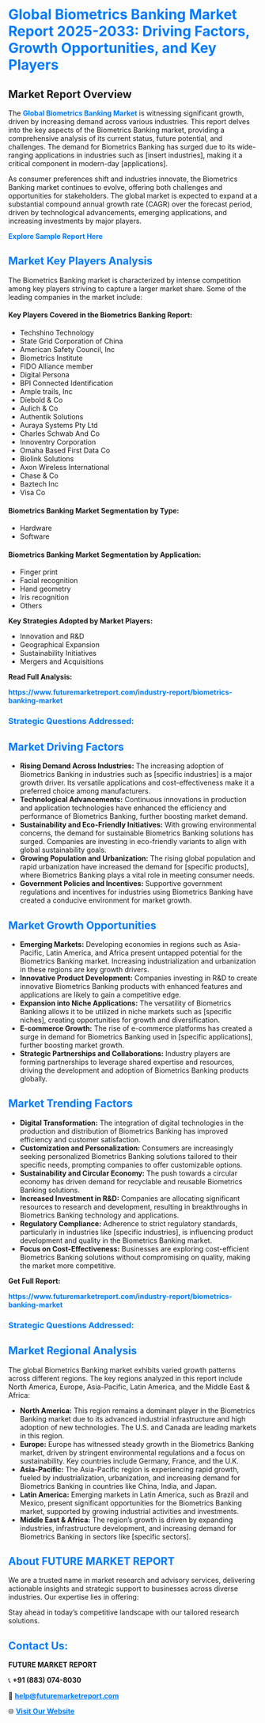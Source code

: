 <h1 style="color: #007BFF;">Global Biometrics Banking Market Report 2025-2033: Driving Factors, Growth Opportunities, and Key Players</h1>

<section id="overview">
<h2>Market Report Overview</h2>
<p>The <a href="https://www.futuremarketreport.com/industry-report/biometrics-banking-market" style="color: #007BFF; text-decoration: none;"><strong>Global Biometrics Banking Market</strong></a> is witnessing significant growth, driven by increasing demand across various industries. This report delves into the key aspects of the Biometrics Banking market, providing a comprehensive analysis of its current status, future potential, and challenges. The demand for Biometrics Banking has surged due to its wide-ranging applications in industries such as [insert industries], making it a critical component in modern-day [applications].</p>
<p>As consumer preferences shift and industries innovate, the Biometrics Banking market continues to evolve, offering both challenges and opportunities for stakeholders. The global market is expected to expand at a substantial compound annual growth rate (CAGR) over the forecast period, driven by technological advancements, emerging applications, and increasing investments by major players.</p>
</section>

<section id="overview">
<p><a href="https://www.futuremarketreport.com/request-sample/reportId=55031" style="color: #007BFF; text-decoration: none;"><strong>Explore Sample Report Here</strong></a></p>
</section>

<section id="key-players">
<h2 style="color: #007BFF;">Market Key Players Analysis</h2>
<p>The Biometrics Banking market is characterized by intense competition among key players striving to capture a larger market share. Some of the leading companies in the market include:</p>
<h4>Key Players Covered in the Biometrics Banking Report:</h4>
<ul><li>Techshino Technology</li><li>State Grid Corporation of China</li><li>American Safety Council, Inc</li><li>Biometrics Institute</li><li>FIDO Alliance member</li><li>Digital Persona</li><li>BPI Connected Identification</li><li>Ample trails, Inc</li><li>Diebold &amp; Co</li><li>Aulich &amp; Co</li><li>Authentik Solutions</li><li>Auraya Systems Pty Ltd</li><li>Charles Schwab And Co</li><li>Innoventry Corporation</li><li>Omaha Based First Data Co</li><li>Biolink Solutions</li><li>Axon Wireless International</li><li>Chase &amp; Co</li><li>Baztech Inc</li><li>Visa Co</li></ul>
<h4>Biometrics Banking Market Segmentation by Type:</h4>
<ul><li>Hardware</li><li>Software</li></ul>

<h4>Biometrics Banking Market Segmentation by Application:</h4>
<ul><li>Finger print</li><li>Facial recognition</li><li>Hand geometry</li><li>Iris recognition</li><li>Others</li></ul>
<p><strong>Key Strategies Adopted by Market Players:</strong></p>
<ul>
<li>Innovation and R&D</li>
<li>Geographical Expansion</li>
<li>Sustainability Initiatives</li>
<li>Mergers and Acquisitions</li>
</ul>
</section>

<section>
<p><strong>Read Full Analysis: </strong></p><a href="https://www.futuremarketreport.com/industry-report/biometrics-banking-market" style="color: #007BFF; text-decoration: none;"><strong>https://www.futuremarketreport.com/industry-report/biometrics-banking-market</strong></a>
<h3 style="color: #007BFF;">Strategic Questions Addressed:</h3>
</section>

<section id="driving-factors">
<h2 style="color: #007BFF;">Market Driving Factors</h2>
<ul>
<li><strong>Rising Demand Across Industries:</strong> The increasing adoption of Biometrics Banking in industries such as [specific industries] is a major growth driver. Its versatile applications and cost-effectiveness make it a preferred choice among manufacturers.</li>
<li><strong>Technological Advancements:</strong> Continuous innovations in production and application technologies have enhanced the efficiency and performance of Biometrics Banking, further boosting market demand.</li>
<li><strong>Sustainability and Eco-Friendly Initiatives:</strong> With growing environmental concerns, the demand for sustainable Biometrics Banking solutions has surged. Companies are investing in eco-friendly variants to align with global sustainability goals.</li>
<li><strong>Growing Population and Urbanization:</strong> The rising global population and rapid urbanization have increased the demand for [specific products], where Biometrics Banking plays a vital role in meeting consumer needs.</li>
<li><strong>Government Policies and Incentives:</strong> Supportive government regulations and incentives for industries using Biometrics Banking have created a conducive environment for market growth.</li>
</ul>
</section>

<section id="growth-opportunities">
<h2 style="color: #007BFF;">Market Growth Opportunities</h2>
<ul>
<li><strong>Emerging Markets:</strong> Developing economies in regions such as Asia-Pacific, Latin America, and Africa present untapped potential for the Biometrics Banking market. Increasing industrialization and urbanization in these regions are key growth drivers.</li>
<li><strong>Innovative Product Development:</strong> Companies investing in R&D to create innovative Biometrics Banking products with enhanced features and applications are likely to gain a competitive edge.</li>
<li><strong>Expansion into Niche Applications:</strong> The versatility of Biometrics Banking allows it to be utilized in niche markets such as [specific niches], creating opportunities for growth and diversification.</li>
<li><strong>E-commerce Growth:</strong> The rise of e-commerce platforms has created a surge in demand for Biometrics Banking used in [specific applications], further boosting market growth.</li>
<li><strong>Strategic Partnerships and Collaborations:</strong> Industry players are forming partnerships to leverage shared expertise and resources, driving the development and adoption of Biometrics Banking products globally.</li>
</ul>
</section>

<section id="trending-factors">
<h2 style="color: #007BFF;">Market Trending Factors</h2>
<ul>
<li><strong>Digital Transformation:</strong> The integration of digital technologies in the production and distribution of Biometrics Banking has improved efficiency and customer satisfaction.</li>
<li><strong>Customization and Personalization:</strong> Consumers are increasingly seeking personalized Biometrics Banking solutions tailored to their specific needs, prompting companies to offer customizable options.</li>
<li><strong>Sustainability and Circular Economy:</strong> The push towards a circular economy has driven demand for recyclable and reusable Biometrics Banking solutions.</li>
<li><strong>Increased Investment in R&D:</strong> Companies are allocating significant resources to research and development, resulting in breakthroughs in Biometrics Banking technology and applications.</li>
<li><strong>Regulatory Compliance:</strong> Adherence to strict regulatory standards, particularly in industries like [specific industries], is influencing product development and quality in the Biometrics Banking market.</li>
<li><strong>Focus on Cost-Effectiveness:</strong> Businesses are exploring cost-efficient Biometrics Banking solutions without compromising on quality, making the market more competitive.</li>
</ul>
</section>

<section>
<p><strong>Get Full Report: </strong></p><a href="https://www.futuremarketreport.com/industry-report/biometrics-banking-market" style="color: #007BFF; text-decoration: none;"><strong>https://www.futuremarketreport.com/industry-report/biometrics-banking-market</strong></a>
<h3 style="color: #007BFF;">Strategic Questions Addressed:</h3>
</section>


<section id="regional-analysis">
<h2 style="color: #007BFF;">Market Regional Analysis</h2>
<p>The global Biometrics Banking market exhibits varied growth patterns across different regions. The key regions analyzed in this report include North America, Europe, Asia-Pacific, Latin America, and the Middle East & Africa:</p>
<ul>
<li><strong>North America:</strong> This region remains a dominant player in the Biometrics Banking market due to its advanced industrial infrastructure and high adoption of new technologies. The U.S. and Canada are leading markets in this region.</li>
<li><strong>Europe:</strong> Europe has witnessed steady growth in the Biometrics Banking market, driven by stringent environmental regulations and a focus on sustainability. Key countries include Germany, France, and the U.K.</li>
<li><strong>Asia-Pacific:</strong> The Asia-Pacific region is experiencing rapid growth, fueled by industrialization, urbanization, and increasing demand for Biometrics Banking in countries like China, India, and Japan.</li>
<li><strong>Latin America:</strong> Emerging markets in Latin America, such as Brazil and Mexico, present significant opportunities for the Biometrics Banking market, supported by growing industrial activities and investments.</li>
<li><strong>Middle East & Africa:</strong> The region’s growth is driven by expanding industries, infrastructure development, and increasing demand for Biometrics Banking in sectors like [specific sectors].</li>
</ul>
</section>

<footer>
<h2 style="color: #007BFF;">About FUTURE MARKET REPORT</h2>
<p>We are a trusted name in market research and advisory services, delivering actionable insights and strategic support to businesses across diverse industries. Our expertise lies in offering:</p>

<p>Stay ahead in today’s competitive landscape with our tailored research solutions.</p>

<h2 style="color: #007BFF;">Contact Us:</h2>
<p><strong>FUTURE MARKET REPORT</strong></p>
<p>📞 <strong>+91 (883) 074-8030</strong></p>
<p>📧 <strong><a href="mailto:help@futuremarketreport.com" style="color: #007BFF;">help@futuremarketreport.com</a></strong></p>
<p>🌐 <strong><a href="https://www.futuremarketreport.com/" style="color: #007BFF;">Visit Our Website</a></strong></p>
</footer>